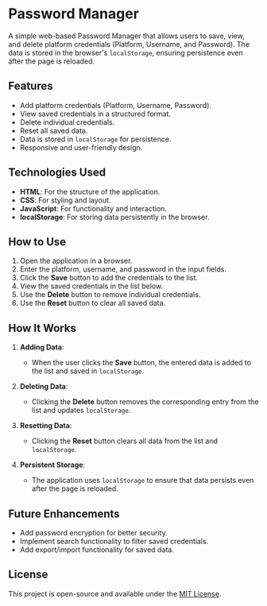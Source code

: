 # Password Manager

A simple web-based Password Manager that allows users to save, view, and delete platform credentials (Platform, Username, and Password). The data is stored in the browser's `localStorage`, ensuring persistence even after the page is reloaded.

## Features

- Add platform credentials (Platform, Username, Password).
- View saved credentials in a structured format.
- Delete individual credentials.
- Reset all saved data.
- Data is stored in `localStorage` for persistence.
- Responsive and user-friendly design.

## Technologies Used

- **HTML**: For the structure of the application.
- **CSS**: For styling and layout.
- **JavaScript**: For functionality and interaction.
- **localStorage**: For storing data persistently in the browser.

## How to Use

1. Open the application in a browser.
2. Enter the platform, username, and password in the input fields.
3. Click the **Save** button to add the credentials to the list.
4. View the saved credentials in the list below.
5. Use the **Delete** button to remove individual credentials.
6. Use the **Reset** button to clear all saved data.

## How It Works

1. **Adding Data**:
   - When the user clicks the **Save** button, the entered data is added to the list and saved in `localStorage`.

2. **Deleting Data**:
   - Clicking the **Delete** button removes the corresponding entry from the list and updates `localStorage`.

3. **Resetting Data**:
   - Clicking the **Reset** button clears all data from the list and `localStorage`.

4. **Persistent Storage**:
   - The application uses `localStorage` to ensure that data persists even after the page is reloaded.

## Future Enhancements

- Add password encryption for better security.
- Implement search functionality to filter saved credentials.
- Add export/import functionality for saved data.

## License

This project is open-source and available under the [MIT License](LICENSE).
